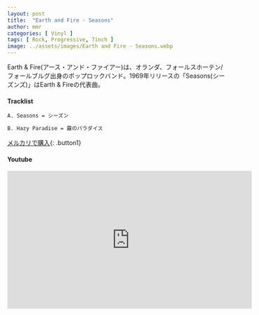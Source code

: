 ```yaml
---
layout: post
title:  "Earth and Fire - Seasons"
author: mmr
categories: [ Vinyl ]
tags: [ Rock, Progressive, 7inch ]
image: ../assets/images/Earth and Fire - Seasons.webp
---
```


Earth & Fire(アース・アンド・ファイアー)は、オランダ、フォールスホーテン/フォールブルグ出身のポップロックバンド。1969年リリースの「Seasons(シーズンズ)」はEarth & Fireの代表曲。

#### Tracklist
```md
A. Seasons = シーズン

B. Hazy Paradise = 霧のパラダイス
```

[メルカリで購入](https://jp.mercari.com/item/m85479592073?afid=6142608987){: .button1}

#### Youtube
<iframe width="560" height="315" src="https://www.youtube.com/embed/0v4Gx9_0nq4?si=V2prhoGrGwQqxkdL" title="YouTube video player" frameborder="0" allow="accelerometer; autoplay; clipboard-write; encrypted-media; gyroscope; picture-in-picture; web-share" referrerpolicy="strict-origin-when-cross-origin" allowfullscreen></iframe>